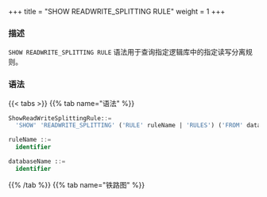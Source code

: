 +++
title = "SHOW READWRITE_SPLITTING RULE"
weight = 1
+++

### 描述

`SHOW READWRITE_SPLITTING RULE` 语法用于查询指定逻辑库中的指定读写分离规则。

### 语法

{{< tabs >}}
{{% tab name="语法" %}}
```sql
ShowReadWriteSplittingRule::=
  'SHOW' 'READWRITE_SPLITTING' ('RULE' ruleName | 'RULES') ('FROM' databaseName)?

ruleName ::=
  identifier  

databaseName ::=
  identifier
```
{{% /tab %}}
{{% tab name="铁路图" %}}
<iframe frameborder="0" name="diagram" id="diagram" width="100%" height="100%"></iframe>
{{% /tab %}}
{{< /tabs >}}

### 补充说明

- 未指定 `databaseName` 时，默认是当前使用的 `DATABASE`。 如果也未使用 `DATABASE` 则会提示 `No database selected`。

### 返回值说明

| 列                           | 说明                      |
|-----------------------------|-------------------------|
| name                        | 读写分离规则名称                |
| auto_aware_data_source_name | 自动发现数据源名称（配置动态读写分离规则显示） |
| write_data_source_name      | 写数据源名称                  |
| read_data_source_names      | 读数据源名称列表                |
| load_balancer_type          | 负载均衡算法类型                |
| load_balancer_props         | 负载均衡算法参数                |


### 示例

- 查询指定逻辑库中的读写分离规则

```sql
SHOW READWRITE_SPLITTING RULES FROM readwrite_splitting_db;
```

```sql
mysql> SHOW READWRITE_SPLITTING RULES FROM readwrite_splitting_db;
+------------+-----------------------------+------------------------+------------------------+--------------------+---------------------+
| name       | auto_aware_data_source_name | write_data_source_name | read_data_source_names | load_balancer_type | load_balancer_props |
+------------+-----------------------------+------------------------+------------------------+--------------------+---------------------+
| ms_group_0 |                             | resource_1             | ds_0,ds_1              | random             |                     |
+------------+-----------------------------+------------------------+------------------------+--------------------+---------------------+
1 row in set (0.01 sec)
```

- 查询当前逻辑库中的读写分离规则

```sql
SHOW READWRITE_SPLITTING RULES;
```

```sql
mysql> SHOW READWRITE_SPLITTING RULES;
+------------+-----------------------------+------------------------+------------------------+--------------------+---------------------+
| name       | auto_aware_data_source_name | write_data_source_name | read_data_source_names | load_balancer_type | load_balancer_props |
+------------+-----------------------------+------------------------+------------------------+--------------------+---------------------+
| ms_group_0 |                             | resource_1             | ds_0,ds_1              | random             |                     |
+------------+-----------------------------+------------------------+------------------------+--------------------+---------------------+
1 row in set (0.01 sec)
```

- 查询指定逻辑库中的指定读写分离规则

```sql
SHOW READWRITE_SPLITTING RULE ms_group_0 FROM readwrite_splitting_db;
```

```sql
mysql> SHOW READWRITE_SPLITTING RULE ms_group_0 FROM readwrite_splitting_db;
+------------+-----------------------------+------------------------+------------------------+--------------------+---------------------+
| name       | auto_aware_data_source_name | write_data_source_name | read_data_source_names | load_balancer_type | load_balancer_props |
+------------+-----------------------------+------------------------+------------------------+--------------------+---------------------+
| ms_group_0 |                             | resource_1             | ds_0,ds_1              | random             |                     |
+------------+-----------------------------+------------------------+------------------------+--------------------+---------------------+
1 row in set (0.01 sec)
```

- 查询当前逻辑库中的指定读写分离规则

```sql
SHOW READWRITE_SPLITTING RULE ms_group_0;
```

```sql
mysql> SHOW READWRITE_SPLITTING RULE ms_group_0;
+------------+-----------------------------+------------------------+------------------------+--------------------+---------------------+
| name       | auto_aware_data_source_name | write_data_source_name | read_data_source_names | load_balancer_type | load_balancer_props |
+------------+-----------------------------+------------------------+------------------------+--------------------+---------------------+
| ms_group_0 |                             | resource_1             | ds_0,ds_1              | random             |                     |
+------------+-----------------------------+------------------------+------------------------+--------------------+---------------------+
1 row in set (0.01 sec)
```

### 保留字

`SHOW`、`READWRITE_SPLITTING`、`RULE`、`RULES`、`FROM`

### 相关链接

- [保留字](/cn/user-manual/shardingsphere-proxy/distsql/syntax/reserved-word/)

